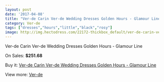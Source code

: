 ```yaml
---
layout: post
date: '2017-04-08'
title: "Ver-de Carin Ver-de Wedding Dresses Golden Hours - Glamour Line"
category: Ver-de
tags: ["dresses","hours","little","black","rosy"]
image: http://img.hectodress.com/22172-thickbox_default/ver-de-carin-ver-de-wedding-dresses-golden-hours-glamour-line.jpg
---
```

Ver-de Carin Ver-de Wedding Dresses Golden Hours - Glamour Line

On Sales: **$251.68**
<a href="https://www.hectodress.com/ver-de/10276-ver-de-carin-ver-de-wedding-dresses-golden-hours-glamour-line.html"><amp-img layout="responsive" width="600" height="600" src="//img.hectodress.com/22172-thickbox_default/ver-de-carin-ver-de-wedding-dresses-golden-hours-glamour-line.jpg" alt="Ver-de Carin Ver-de Wedding Dresses Golden Hours - Glamour Line 0" /></a>
<a href="https://www.hectodress.com/ver-de/10276-ver-de-carin-ver-de-wedding-dresses-golden-hours-glamour-line.html"><amp-img layout="responsive" width="600" height="600" src="//img.hectodress.com/22174-thickbox_default/ver-de-carin-ver-de-wedding-dresses-golden-hours-glamour-line.jpg" alt="Ver-de Carin Ver-de Wedding Dresses Golden Hours - Glamour Line 1" /></a>
<a href="https://www.hectodress.com/ver-de/10276-ver-de-carin-ver-de-wedding-dresses-golden-hours-glamour-line.html"><amp-img layout="responsive" width="600" height="600" src="//img.hectodress.com/22173-thickbox_default/ver-de-carin-ver-de-wedding-dresses-golden-hours-glamour-line.jpg" alt="Ver-de Carin Ver-de Wedding Dresses Golden Hours - Glamour Line 2" /></a>

Buy it: [Ver-de Carin Ver-de Wedding Dresses Golden Hours - Glamour Line](https://www.hectodress.com/ver-de/10276-ver-de-carin-ver-de-wedding-dresses-golden-hours-glamour-line.html "Ver-de Carin Ver-de Wedding Dresses Golden Hours - Glamour Line")

View more: [Ver-de](https://www.hectodress.com/168-ver-de "Ver-de")